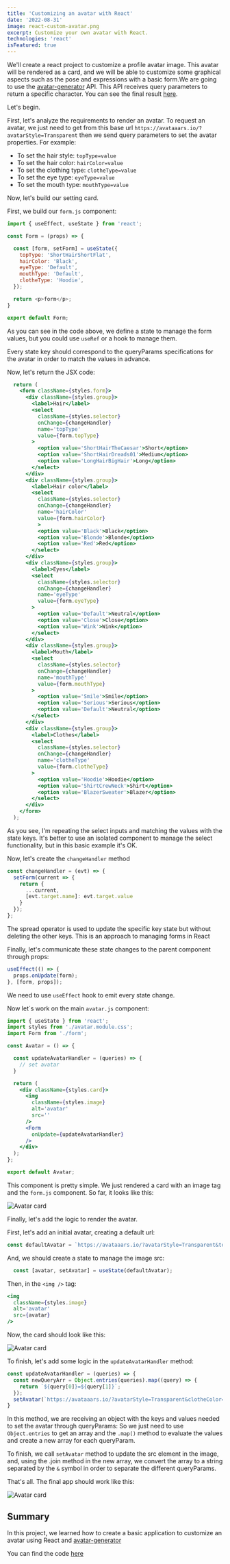 ```yaml
---
title: 'Customizing an avatar with React'
date: '2022-08-31'
image: react-custom-avatar.png
excerpt: Customize your own avatar with React.
technologies: 'react'
isFeatured: true
---
```


We'll create a react project to customize a profile avatar image. This avatar will be rendered as a card, and we will be able to customize some graphical aspects such as the pose and expressions with a basic form.We are going to use the [avatar-generator](https://getavataaars.com/) API. This API receives query parameters to return a specific character. You can see the final result [here](https://github.com/Andres2D/berserk-react/tree/custom-avatar).

Let's begin.


First, let's analyze the requirements to render an avatar.
To request an avatar, we just need to get from this base url `https://avataaars.io/?avatarStyle=Transparent` then we send query parameters
to set the avatar properties. For example:

* To set the hair style: `topType=value`
* To set the hair color: `hairColor=value`
* To set the clothing type: `clotheType=value`
* To set the eye type: `eyeType=value`
* To set the mouth type: `mouthType=value`

Now, let's build our setting card.

First, we build our `form.js` component:

```js
import { useEffect, useState } from 'react';

const Form = (props) => {

  const [form, setForm] = useState({
    topType: 'ShortHairShortFlat',
    hairColor: 'Black',
    eyeType: 'Default',
    mouthType: 'Default',
    clotheType: 'Hoodie',
  });

  return <p>form</p>;
}

export default Form;

```
As you can see in the code above, we define a state to manage the form values, but you could use
`useRef` or a hook to manage them.

Every state key should correspond to the queryParams specifications for the avatar in order to match the values
in advance.

Now, let's return the JSX code:

```jsx
  return (
    <form className={styles.form}>
      <div className={styles.group}>
        <label>Hair</label>
        <select 
          className={styles.selector}
          onChange={changeHandler} 
          name='topType'
          value={form.topType}
        >
          <option value='ShortHairTheCaesar'>Short</option>
          <option value='ShortHairDreads01'>Medium</option>
          <option value='LongHairBigHair'>Long</option>
        </select>
      </div>
      <div className={styles.group}>
        <label>Hair color</label>
        <select 
          className={styles.selector}
          onChange={changeHandler} 
          name='hairColor'
          value={form.hairColor}
          >
          <option value='Black'>Black</option>
          <option value='Blonde'>Blonde</option>
          <option value='Red'>Red</option>
        </select>
      </div>
      <div className={styles.group}>
        <label>Eyes</label>
        <select 
          className={styles.selector}
          onChange={changeHandler} 
          name='eyeType'
          value={form.eyeType}
        >
          <option value='Default'>Neutral</option>
          <option value='Close'>Close</option>
          <option value='Wink'>Wink</option>
        </select>
      </div>
      <div className={styles.group}>
        <label>Mouth</label>
        <select 
          className={styles.selector}
          onChange={changeHandler} 
          name='mouthType'
          value={form.mouthType}
        >
          <option value='Smile'>Smile</option>
          <option value='Serious'>Serious</option>
          <option value='Default'>Neutral</option>
        </select>
      </div>
      <div className={styles.group}>
        <label>Clothes</label>
        <select 
          className={styles.selector}
          onChange={changeHandler} 
          name='clotheType'
          value={form.clotheType}
        >
          <option value='Hoodie'>Hoodie</option>
          <option value='ShirtCrewNeck'>Shirt</option>
          <option value='BlazerSweater'>Blazer</option>
        </select>
      </div>
    </form>
  );
```

As you see, I'm repeating the select inputs and matching the values with the state keys.
It's better to use an isolated component to manage the select functionality, but in this
basic example it's OK.

Now, let's create the `changeHandler` method

```jsx
const changeHandler = (evt) => {
  setForm(current => {
    return {
      ...current,
      [evt.target.name]: evt.target.value
    }
  });
};
```
The spread operator is used to update the specific key state but without deleting the other keys.
This is an approach to managing forms in React

Finally, let's communicate these state changes to the parent component through props:

```jsx
useEffect(() => {
  props.onUpdate(form);
}, [form, props]);
```

We need to use `useEffect` hook to emit every state change.

Now let´s work on the main `avatar.js` component:

```jsx
import { useState } from 'react';
import styles from './avatar.module.css';
import Form from './form';

const Avatar = () => {

  const updateAvatarHandler = (queries) => {
    // set avatar
  }

  return (
    <div className={styles.card}>
      <img 
        className={styles.image}
        alt='avatar'
        src=''
      />
      <Form 
        onUpdate={updateAvatarHandler}
      />
    </div>
  );
};

export default Avatar;
```

This component is pretty simple. We just rendered a card with an image tag and the `form.js` component.
So far, it looks like this:

![Avatar card](avatar-card-1.png=534x656)

Finally, let's add the logic to render the avatar.

First, let's add an initial avatar, creating a default url:

```jsx
const defaultAvatar = `https://avataaars.io/?avatarStyle=Transparent&topType=ShortHairShortFlat&hairColor=Black&clotheType=Hoodie&eyeType=Default&mouthType=Default`;

```

And, we should create a state to manage the image src:

```jsx
  const [avatar, setAvatar] = useState(defaultAvatar);
```

Then, in the `<img />` tag:

```jsx
<img 
  className={styles.image}
  alt='avatar'
  src={avatar}
/>
```

Now, the card should look like this:

![Avatar card](avatar-card-2.png=534x656)

To finish, let's add some logic in the `updateAvatarHandler` method:

```jsx
const updateAvatarHandler = (queries) => {
  const newQueryArr = Object.entries(queries).map((query) => {
    return `${query[0]}=${query[1]}`;
  });
  setAvatar(`https://avataaars.io/?avatarStyle=Transparent&clotheColor=Blue03&${newQueryArr.join('&')}`);
}
```

In this method, we are receiving an object with the keys and values needed to set the avatar through queryParams: So we just need to use `Object.entries` to get an array and the `.map()` method to evaluate the values and create a new array for each queryParam.

To finish, we call `setAvatar` method to update the src element in the image, and, using the .join method in the new array, we convert the array to a string separated by the `&` symbol in order to separate the different queryParams.

That's all. The final app should work like this:

![Avatar card](final-result.gif=534x656)

## Summary
In this project, we learned how to create a basic application
to customize an avatar using React and [avatar-generator](https://getavataaars.com/)

You can find the code [here](https://github.com/Andres2D/berserk-react/tree/custom-avatar)
